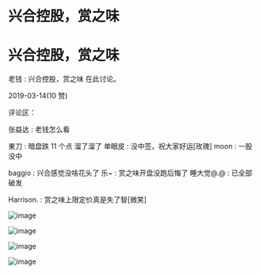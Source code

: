 # 兴合控股，赏之味

# 兴合控股，赏之味

老钱 : 兴合控股，赏之味 在此讨论。

2019-03-14(10 赞)

评论区：

张益达 : 老钱怎么看

東刀 : 暗盘跌 11 个点 溜了溜了 单眼皮 : 没中签，祝大家好运[玫瑰] moon : 一股没中

baggio : 兴合感觉没啥花头了 乐~ : 赏之味开盘没跑后悔了 睡大觉@.@ : 已全部破发

Harrison. : 赏之味上限定价真是失了智[微笑]

![image](img/Image_280.png)

![image](img/Image_281.png)

![image](img/Image_282.png)

![image](img/Image_283.png)